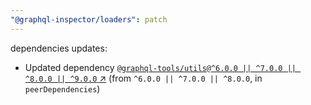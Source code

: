 ```yaml
---
"@graphql-inspector/loaders": patch
---
```

dependencies updates:
  - Updated dependency [`@graphql-tools/utils@^6.0.0 || ^7.0.0 || ^8.0.0 || ^9.0.0` ↗︎](https://www.npmjs.com/package/@graphql-tools/utils/v/6.0.0) (from `^6.0.0 || ^7.0.0 || ^8.0.0`, in `peerDependencies`)
